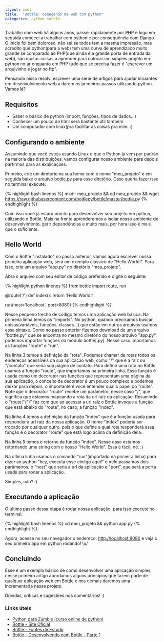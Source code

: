 ```yaml
---
layout: post
title:  "Bottle: começando na web com python"
categories: python bottle
---
```


Trabalho com web há alguns anos, passei rapidamente por PHP e logo em seguida comecei a trabalhar com python e por consequência com Django. O início foi bem doloroso, não sei se todos tem a mesma impressão, mas acredito que python(para a web) tem uma curva de aprendizado muito grande se comparado ao PHP(que ainda é a grande porta de entrada da web), são muitas coisas a aprender para colocar um simples projeto em python no ar  enquanto em PHP tudo que se precisa fazer é "escrever um arquivinho e jogar no ftp".

Pensando nisso resolvi escrever uma série de artigos para ajudar iniciantes em desenvolvimento web a darem os primeiros passos utilizando python. Vamos lá?

## Requisitos

- Saber o básico de python (import, funções, tipos de dados...)
- Conhecer um pouco de html será bastante útil também
- Um computador com linux(pra facilitar as coisas pra mim. :)

## Configurando o ambiente

Assumindo que você esteja usando Linux e que o Python já vem por padrão na maioria das distribuições, vamos configurar nosso ambiente para depois partirmos para as explicações.

Primeiro, crie um diretório na sua home com o nome "meu_projeto" e em seguida baixe o arquivo [bottle.py](https://raw.githubusercontent.com/bottlepy/bottle/master/bottle.py) para esse diretório. Caso queria fazer isso no terminal execute:

{% highlight bash linenos %}
mkdir meu_projeto && cd meu_projeto && wget https://raw.githubusercontent.com/bottlepy/bottle/master/bottle.py
{% endhighlight %}

Com isso você já estará pronto para desenvolver seu projeto em python, utilizando o Bottle. Mais na frente aprenderemos a isolar nosso ambiente de desenvolvimento, gerir dependências e muito mais, por hora isso é mais que o suficiente.

## Hello World

Com o Bottle "instalado" no passo anterior, vamos agora escrever nossa primeira aplicação web, será um exemplo clássico de "Hello World!". Para isso, crie um arquivo "app.py" no diretório "meu_projeto".

Abra o arquivo com seu editor de código preferido e digite o seguinte:

{% highlight python linenos %}
from bottle import route, run

@route('/')
def index():
    return 'Hello World!'

run(host='localhost', port=8080)
{% endhighlight %}

Nesse pequeno trecho de código temos uma aplicação web básica. Na primeira linha temos os "imports". No python, quando precisamos buscar coisas(variáveis, funções, classes...) que estão em outros arquivos usamos essa sintaxe. Como no passo anterior fizemos download de um arquivo "bottle.py" que se encontra no mesmo diretório do nosso arquivo "app.py", podemos importar funções do módulo bottle[.py]. Nesse caso importamos as funções "route" e "run".

Na linha 3 temos a definição da "rota". Podemos chamar de rotas todos os endereços acessíveis da sua aplicação web, como "/" que é a raíz ou "/contato" que seria sua página de contato. Para definir uma rota no Bottle usamos a função "route", que importamos na primeira linha. Essa função é usada como um decorator nas funções que representam uma página da sua aplicação, o conceito de decorator é um pouco complexo e podemos deixar para depois, o importante é você entender qual o papel do "route". Note que o decorator "route" recebe um parâmetro, nesse caso "/", que significa que estamos mapeando a rota da url raíz da aplicação. Resumindo: o "route("/")" faz com que ao acessar a url raíz o Bottle invoque a função que está abaixo do "route", no caso, a função "index".

Na linha 4 temos a definição da função "index" que é a função usada para responder à url raíz da nossa aplicação. O nome "index" poderia ser trocado por qualquer outro, pois o que define a qual rota responderá essa função é o decorator "route" que está logo acima da definição dela.

Na linha 5 temos o retorno da função "index". Nesse caso estamos retornando uma string com o nosso "Hello World". Essa é fácil, né. :)

Na última linha usamos o comando "run"(importado na primeira linha) para dizer ao python "hey, executa esse código aqui!" e nele passamos dois parâmetros, o "host" que seria a url da aplicação e "port", que será a porta usada para rodar a aplicação.

Simples, não? :)

## Executando a aplicação

O último passo dessa etapa é rodar nossa aplicação, para isso execute no terminal:  

{% highlight bash linenos %}
cd meu_projeto && python app.py
{% endhighlight %}

Agora, acesse no seu navegador o endereço: [http://localhost:8080](http://localhost:8080) e veja o seu primeiro app em python rodando! \o/

## Concluindo

Esse é um exemplo básico de como desenvolver uma aplicação simples, nesse primeiro artigo abordamos alguns princípios que fazem parte de qualquer aplicação web em Bottle e nos demais daremos uma incrementada nesse projeto.

Dúvidas, críticas e sugestões nos comentários! :)

### Links úteis

- [Python para Zumbis (curso online de python)](http://pycursos.com/python-para-zumbis/)
- [Bottle - Site Oficial](http://bottlepy.org)
- [Bottle - Fontes de Estudo](https://ericstk.wordpress.com/2014/12/03/bottle-framework-fontes-de-estudos/)
- [Bottle - Desenvolvendo com Bottle - Parte 1](http://pythonclub.com.br/desenvolvendo-com-bottle-parte-1.html)
